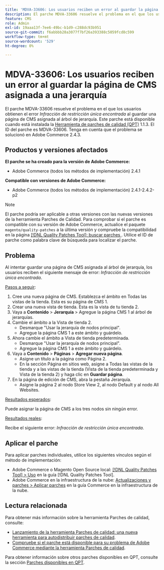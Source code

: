```yaml
---
title: 'MDVA-33606: Los usuarios reciben un error al guardar la página de CMS asignada a una jerarquía'
description: El parche MDVA-33606 resuelve el problema en el que los usuarios obtienen el error "Infracción de restricción única encontrada" al guardar una página de CMS asignada al árbol de jerarquía. Este parche está disponible cuando está instalada la [Quality Patches Tool (QPT)](https://experienceleague.adobe.com/en/docs/commerce-knowledge-base/kb/announcements/commerce-announcements/magento-quality-patches-released-new-tool-to-self-serve-quality-patches) 1.1.3. El ID del parche es MDVA-33606. Tenga en cuenta que el problema se solucionó en Adobe Commerce 2.4.3.
feature: CMS
role: Admin
exl-id: 19aaa13f-7ee6-49bc-b1d9-c288dc93b951
source-git-commit: f6abbbb28a3077f7bf26a393388c5059fcd8c599
workflow-type: tm+mt
source-wordcount: '529'
ht-degree: 0%

---
```


# MDVA-33606: Los usuarios reciben un error al guardar la página de CMS asignada a una jerarquía

El parche MDVA-33606 resuelve el problema en el que los usuarios obtienen el error *Infracción de restricción única encontrada* al guardar una página de CMS asignada al árbol de jerarquía. Este parche está disponible cuando está instalada la [Herramienta de parches de calidad (QPT)](https://experienceleague.adobe.com/en/docs/commerce-knowledge-base/kb/announcements/commerce-announcements/magento-quality-patches-released-new-tool-to-self-serve-quality-patches) 1.1.3. El ID del parche es MDVA-33606. Tenga en cuenta que el problema se solucionó en Adobe Commerce 2.4.3.

## Productos y versiones afectados

**El parche se ha creado para la versión de Adobe Commerce:**

* Adobe Commerce (todos los métodos de implementación) 2.4.1

**Compatible con versiones de Adobe Commerce:**

* Adobe Commerce (todos los métodos de implementación) 2.4.1-2.4.2-p2

>[!NOTE]
>
>El parche podría ser aplicable a otras versiones con las nuevas versiones de la herramienta Parches de Calidad. Para comprobar si el parche es compatible con su versión de Adobe Commerce, actualice el paquete `magento/quality-patches` a la última versión y compruebe la compatibilidad en la página [[!DNL Quality Patches Tool]: buscar parches ](https://experienceleague.adobe.com/en/docs/commerce-knowledge-base/kb/announcements/commerce-announcements/magento-quality-patches-released-new-tool-to-self-serve-quality-patches). Utilice el ID de parche como palabra clave de búsqueda para localizar el parche.

## Problema

Al intentar guardar una página de CMS asignada al árbol de jerarquía, los usuarios reciben el siguiente mensaje de error: *Infracción de restricción única encontrada*.

<u>Pasos a seguir</u>:

1. Cree una nueva página de CMS. Establezca el ámbito en Todas las vistas de la tienda. Esta es su página de CMS 1.
1. Crear una nueva vista de tienda. Esta es la vista de tu tienda 2.
1. Vaya a **Contenido** > **Jerarquía** > Agregue la página CMS 1 al árbol de jerarquías.
1. Cambie el ámbito a la Vista de tienda 2.
   * Desmarque &quot;Usar la jerarquía de nodos principal&quot;.
   * Agregue la página CMS 1 a este ámbito y guárdelo.
1. Ahora cambie el ámbito a Vista de tienda predeterminada.
   * Desmarque &quot;Usar la jerarquía de nodos principal&quot;.
   * Agregue la página CMS 1 a este ámbito y guárdelo.
1. Vaya a **Contenido** > **Páginas** > **Agregar nueva página**.
   * Asigne un título a la página como Página 2.
   * En la sección Página en sitios web, asigne a Todas las vistas de la tienda y a las vistas de la tienda (Vista de la tienda predeterminada y Vista de la tienda 2) y haga clic en **Guardar página**.
1. En la página de edición de CMS, abra la pestaña Jerarquía.
   * Asigne la página 2 al nodo Store View 2, al nodo Default y al nodo All Websites.

<u>Resultados esperados</u>:

Puede asignar la página de CMS a los tres nodos sin ningún error.

<u>Resultados reales</u>:

Recibe el siguiente error: *Infracción de restricción única encontrada*.

## Aplicar el parche

Para aplicar parches individuales, utilice los siguientes vínculos según el método de implementación:

* Adobe Commerce o Magento Open Source local: [[!DNL Quality Patches Tool] > Uso](/help/tools/quality-patches-tool/usage.md) en la guía [!DNL Quality Patches Tool].
* Adobe Commerce en la infraestructura de la nube: [Actualizaciones y parches > Aplicar parches](https://experienceleague.adobe.com/docs/commerce-cloud-service/user-guide/develop/upgrade/apply-patches.html) en la guía Commerce en la infraestructura de la nube.

## Lectura relacionada

Para obtener más información sobre la herramienta Parches de calidad, consulte:

* [Lanzamiento de la herramienta Parches de calidad: una nueva herramienta para autodistribuir parches de calidad](https://experienceleague.adobe.com/en/docs/commerce-knowledge-base/kb/announcements/commerce-announcements/magento-quality-patches-released-new-tool-to-self-serve-quality-patches).
* [Compruebe si el parche está disponible para su problema de Adobe Commerce mediante la herramienta Parches de calidad](/help/tools/quality-patches-tool/patches-available-in-qpt/check-patch-for-magento-issue-with-magento-quality-patches.md).

Para obtener información sobre otros parches disponibles en QPT, consulte la sección [Parches disponibles en QPT](https://support.magento.com/hc/en-us/sections/360010506631-Patches-available-in-MQP-tool-).
